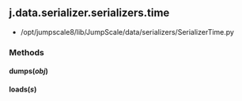 <!-- toc -->
## j.data.serializer.serializers.time

- /opt/jumpscale8/lib/JumpScale/data/serializers/SerializerTime.py

### Methods

#### dumps(*obj*) 

#### loads(*s*) 

